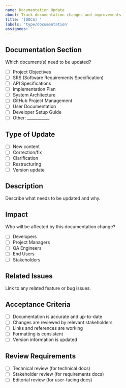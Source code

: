 ```yaml
---
name: Documentation Update
about: Track documentation changes and improvements
title: '[DOCS] '
labels: 'type/documentation'
assignees: ''
---
```


## Documentation Section
Which document(s) need to be updated?
- [ ] Project Objectives
- [ ] SRS (Software Requirements Specification)
- [ ] API Specifications
- [ ] Implementation Plan
- [ ] System Architecture
- [ ] GitHub Project Management
- [ ] User Documentation
- [ ] Developer Setup Guide
- [ ] Other: ___________

## Type of Update
- [ ] New content
- [ ] Correction/fix
- [ ] Clarification
- [ ] Restructuring
- [ ] Version update

## Description
Describe what needs to be updated and why.

## Impact
Who will be affected by this documentation change?
- [ ] Developers
- [ ] Project Managers
- [ ] QA Engineers
- [ ] End Users
- [ ] Stakeholders

## Related Issues
Link to any related feature or bug issues.

## Acceptance Criteria
- [ ] Documentation is accurate and up-to-date
- [ ] Changes are reviewed by relevant stakeholders
- [ ] Links and references are working
- [ ] Formatting is consistent
- [ ] Version information is updated

## Review Requirements
- [ ] Technical review (for technical docs)
- [ ] Stakeholder review (for requirements docs)
- [ ] Editorial review (for user-facing docs)
